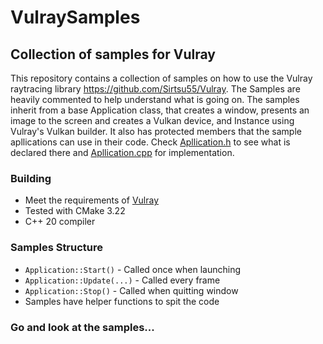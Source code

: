 # VulraySamples
## Collection of samples for Vulray

This repository contains a collection of samples on how to use the Vulray raytracing library 
https://github.com/Sirtsu55/Vulray. The Samples are heavily commented to help understand what is going on.
The samples inherit from a base Application class, that creates a window, presents an image to the screen and creates 
a Vulkan device, and Instance using Vulray's Vulkan builder. It also has protected members that 
the sample apllications can use in their code. Check [Apllication.h](https://github.com/Sirtsu55/VulraySamples/blob/master/Base/Application.h)
to see what is declared there and [Apllication.cpp](https://github.com/Sirtsu55/VulraySamples/blob/master/Base/Application.cpp) for implementation.

### Building
- Meet the requirements of [Vulray](https://github.com/Sirtsu55/Vulray)
- Tested with CMake 3.22
- C++ 20 compiler

### Samples Structure
- ```Application::Start()``` - Called once when launching
- ```Application::Update(...)``` - Called every frame
- ```Application::Stop()``` - Called when quitting window
- Samples have helper functions to spit the code

### Go and look at the samples...
